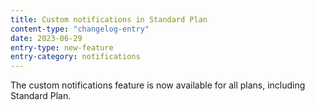 ```yaml
---
title: Custom notifications in Standard Plan
content-type: "changelog-entry"
date: 2023-06-29
entry-type: new-feature
entry-category: notifications
---
```

The custom notifications feature is now available for all plans, including Standard Plan.